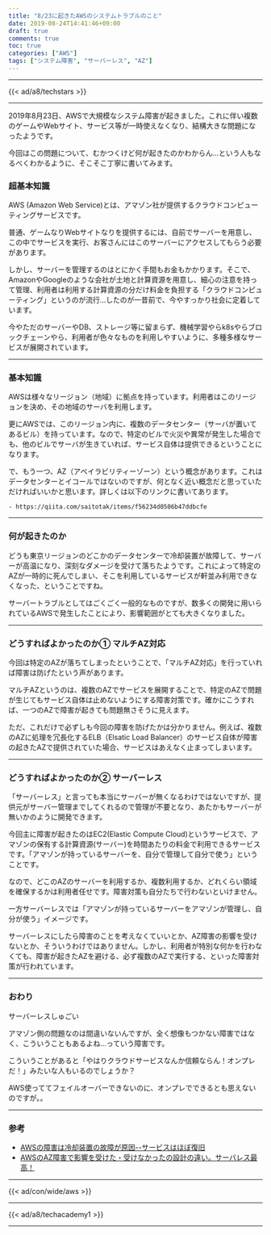 ```yaml
---
title: "8/23に起きたAWSのシステムトラブルのこと"
date: 2019-08-24T14:41:46+09:00
draft: true
comments: true
toc: true
categories: ["AWS"]
tags: ["システム障害", "サーバーレス", "AZ"]
---
```


<!--more-->

---

{{< ad/a8/techstars >}}

---

2019年8月23日、AWSで大規模なシステム障害が起きました。これに伴い複数のゲームやWebサイト、サービス等が一時使えなくなり、結構大きな問題になったようです。

今回はこの問題について、むかつくけど何が起きたのかわからん…という人もなるべくわかるように、そこそこ丁寧に書いてみます。

### 超基本知識

AWS (Amazon Web Service)とは、アマゾン社が提供するクラウドコンピューティングサービスです。

普通、ゲームなりWebサイトなりを提供するには、自前でサーバーを用意し、この中でサービスを実行、お客さんにはこのサーバーにアクセスしてもらう必要があります。

しかし、サーバーを管理するのはとにかく手間もお金もかかります。そこで、AmazonやGoogleのような会社が土地と計算資源を用意し、細心の注意を持って管理、利用者は利用する計算資源の分だけ料金を負担する「クラウドコンピューティング」というのが流行…したのが一昔前で、今やすっかり社会に定着しています。

今やただのサーバーやDB、ストレージ等に留まらず、機械学習やらk8sやらブロックチェーンやら、利用者が色々なものを利用しやすいように、多種多様なサービスが展開されています。

---

### 基本知識

AWSは様々なリージョン（地域）に拠点を持っています。利用者はこのリージョンを決め、その地域のサーバを利用します。

更にAWSでは、このリージョン内に、複数のデータセンター（サーバが置いてあるビル）を持っています。なので、特定のビルで火災や異常が発生した場合でも、他のビルでサーバが生きていれば、サービス自体は提供できるということになります。

で、もう一つ、AZ（アベイラビリティーゾーン）という概念があります。これはデータセンターとイコールではないのですが、何となく近い概念だと思っていただければいいかと思います。詳しくは以下のリンクに書いてあります。

    - https://qiita.com/saitotak/items/f56234d0506b47ddbcfe

---

### 何が起きたのか

どうも東京リージョンのどこかのデータセンターで冷却装置が故障して、サーバーが高温になり、深刻なダメージを受けて落ちたようです。これによって特定のAZが一時的に死んでしまい、そこを利用しているサービスが軒並み利用できなくなった、ということですね。

サーバートラブルとしてはごくごく一般的なものですが、数多くの開発に用いられているAWSで発生したことにより、影響範囲がとても大きくなりました。

---

### どうすればよかったのか① マルチAZ対応

今回は特定のAZが落ちてしまったということで、「マルチAZ対応」を行っていれば障害は防げたという声があります。

マルチAZというのは、複数のAZでサービスを展開することで、特定のAZで問題が生じてもサービス自体は止めないようにする障害対策です。確かにこうすれば、一つのAZで障害が起きても問題無さそうに見えます。

ただ、これだけで必ずしも今回の障害を防げたかは分かりません。例えば、複数のAZに処理を冗長化するELB（Elsatic Load Balancer）のサービス自体が障害の起きたAZで提供されていた場合、サービスはあえなく止まってしまいます。

---

### どうすればよかったのか② サーバーレス

「サーバーレス」と言っても本当にサーバーが無くなるわけではないですが、提供元がサーバー管理までしてくれるので管理が不要となり、あたかもサーバーが無いかのように開発できます。

今回主に障害が起きたのはEC2(Elastic Compute Cloud)というサービスで、アマゾンの保有する計算資源(サーバー)を時間あたりの料金で利用できるサービスです。「アマゾンが持っているサーバーを、自分で管理して自分で使う」ということです。

なので、どこのAZのサーバーを利用するか、複数利用するか、どれくらい領域を確保するかは利用者任せです。障害対策も自分たちで行わないといけません。

一方サーバーレスでは「アマゾンが持っているサーバーをアマゾンが管理し、自分が使う」イメージです。

サーバーレスにしたら障害のことを考えなくていいとか、AZ障害の影響を受けないとか、そういうわけではありません。しかし、利用者が特別な何かを行わなくても、障害が起きたAZを避ける、必ず複数のAZで実行する、といった障害対策が行われています。

---

### おわり

サーバーレスしゅごい

アマゾン側の問題なのは間違いないんですが、全く想像もつかない障害ではなく、こういうこともあるよね…っていう障害です。

こういうことがあると「やはりクラウドサービスなんか信頼ならん！オンプレだ！」みたいな人もいるのでしょうか？

AWS使っててフェイルオーバーできないのに、オンプレでできるとも思えないのですが。。

---

### 参考

- [AWSの障害は冷却装置の故障が原因--サービスはほぼ復旧](https://japan.zdnet.com/article/35141698/)
- [AWSのAZ障害で影響を受けた・受けなかったの設計の違い。サーバレス最高！](http://gs2.hatenablog.com/entry/2019/08/23/232534)

---

{{< ad/con/wide/aws >}}

---

{{< ad/a8/techacademy1 >}}

---
